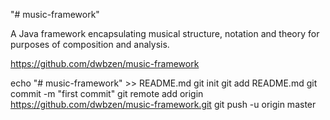 "# music-framework"

A Java framework encapsulating musical structure, notation and theory for purposes of composition and analysis.

https://github.com/dwbzen/music-framework

echo "# music-framework" >> README.md
git init
git add README.md
git commit -m "first commit"
git remote add origin https://github.com/dwbzen/music-framework.git
git push -u origin master
